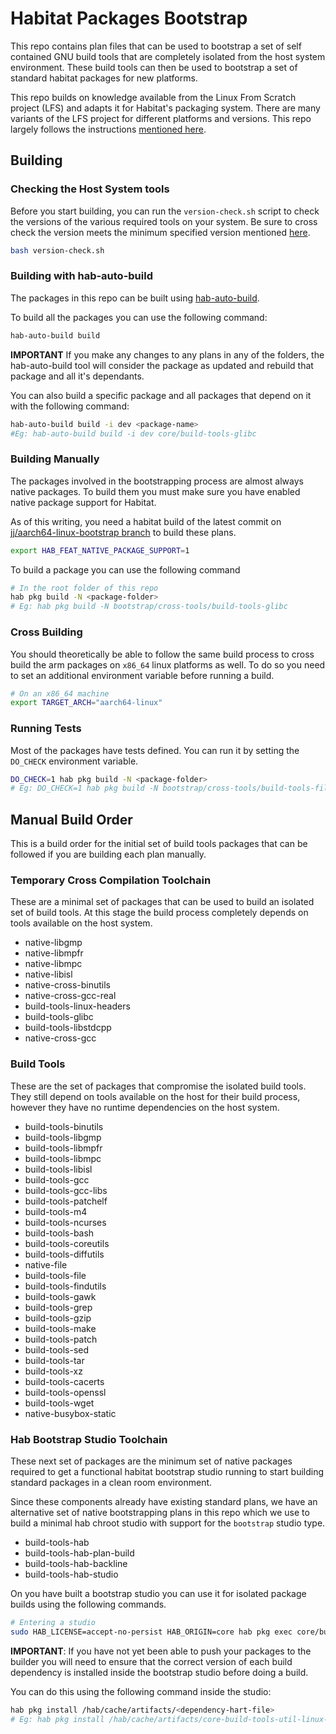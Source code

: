 # Habitat Packages Bootstrap

This repo contains plan files that can be used to bootstrap a set of self contained GNU build tools
that are completely isolated from the host system environment. These build tools can then be used to
bootstrap a set of standard habitat packages for new platforms.

This repo builds on knowledge available from the Linux From Scratch project (LFS) and adapts it for 
Habitat's packaging system. There are many variants of the LFS project for different platforms and versions. 
This repo largely follows the instructions [mentioned here](https://clfs.org/~kb0iic/lfs-systemd/index.html).

## Building

### Checking the Host System tools

Before you start building, you can run the `version-check.sh` script to check the versions of the various required tools on your system.
Be sure to cross check the version meets the minimum specified version mentioned [here](https://clfs.org/~kb0iic/lfs-systemd/chapter02/hostreqs.html).

```bash
bash version-check.sh
```

### Building with hab-auto-build

The packages in this repo can be built using [hab-auto-build](https://github.com/habitat-sh/hab-auto-build). 

To build all the packages you can use the following command:

```bash
hab-auto-build build
```

**IMPORTANT** If you make any changes to any plans in any of the folders, the hab-auto-build 
tool will consider the package as updated and rebuild that package and all it's
dependants.

You can also build a specific package and all packages that depend on it with
the following command:

```bash
hab-auto-build build -i dev <package-name>
#Eg: hab-auto-build build -i dev core/build-tools-glibc
```

### Building Manually

The packages involved in the bootstrapping process are almost always native packages.
To build them you must make sure you have enabled native package support for Habitat.

As of this writing, you need a habitat build of the latest commit on [jj/aarch64-linux-bootstrap branch](https://github.com/habitat-sh/habitat/tree/jj/aarch64-linux-bootstrap) to build these plans.

```bash
export HAB_FEAT_NATIVE_PACKAGE_SUPPORT=1
```

To build a package you can use the following command

```bash
# In the root folder of this repo
hab pkg build -N <package-folder>
# Eg: hab pkg build -N bootstrap/cross-tools/build-tools-glibc
```
### Cross Building

You should theoretically be able to follow the same build process to cross build the arm packages on 
`x86_64` linux platforms as well. To do so you need to set an additional environment variable before 
running a build.

```bash
# On an x86_64 machine
export TARGET_ARCH="aarch64-linux"
```

### Running Tests

Most of the packages have tests defined. You can run it by setting the `DO_CHECK` environment variable.

```bash
DO_CHECK=1 hab pkg build -N <package-folder>
# Eg: DO_CHECK=1 hab pkg build -N bootstrap/cross-tools/build-tools-file
```

## Manual Build Order

This is a build order for the initial set of build tools packages that can be followed if you
are building each plan manually. 

### Temporary Cross Compilation Toolchain

These are a minimal set of packages that can be used to build an isolated set of build tools. 
At this stage the build process completely depends on tools available on the host system.

- native-libgmp
- native-libmpfr
- native-libmpc
- native-libisl
- native-cross-binutils
- native-cross-gcc-real
- build-tools-linux-headers
- build-tools-glibc
- build-tools-libstdcpp
- native-cross-gcc

### Build Tools

These are the set of packages that compromise the isolated build tools. They still depend on tools 
available on the host for their build process, however they have no runtime dependencies on the host system.

- build-tools-binutils
- build-tools-libgmp
- build-tools-libmpfr
- build-tools-libmpc
- build-tools-libisl
- build-tools-gcc
- build-tools-gcc-libs
- build-tools-patchelf
- build-tools-m4
- build-tools-ncurses
- build-tools-bash
- build-tools-coreutils
- build-tools-diffutils
- native-file
- build-tools-file
- build-tools-findutils
- build-tools-gawk
- build-tools-grep
- build-tools-gzip
- build-tools-make
- build-tools-patch
- build-tools-sed
- build-tools-tar
- build-tools-xz
- build-tools-cacerts
- build-tools-openssl
- build-tools-wget
- native-busybox-static

### Hab Bootstrap Studio Toolchain

These next set of packages are the minimum set of native packages required to get a functional
habitat bootstrap studio running to start building standard packages in a clean room environment.

Since these components already have existing standard plans, we have an alternative set of native
bootstrapping plans in this repo which we use to build a minimal hab chroot studio with support for 
the `bootstrap` studio type.

- build-tools-hab
- build-tools-hab-plan-build
- build-tools-hab-backline
- build-tools-hab-studio

On you have built a bootstrap studio you can use it for isolated package builds using the following 
commands. 

```bash
# Entering a studio
sudo HAB_LICENSE=accept-no-persist HAB_ORIGIN=core hab pkg exec core/build-tools-hab-studio hab-studio -- -t bootstrap enter
```

**IMPORTANT**: If you have not yet been able to push your packages to the builder you will need to ensure
that the correct version of each build dependency is installed inside the bootstrap studio before doing a build.

You can do this using the following command inside the studio:

```bash
hab pkg install /hab/cache/artifacts/<dependency-hart-file>
# Eg: hab pkg install /hab/cache/artifacts/core-build-tools-util-linux-2.38.1-20221018054208-aarch64-linux.hart
```
